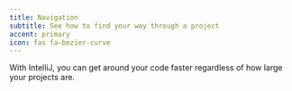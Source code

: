 ```yaml
---
title: Navigation
subtitle: See how to find your way through a project
accent: primary
icon: fas fa-bezier-curve
---
```


With IntelliJ, you can get around your code faster regardless of how large your projects are.

